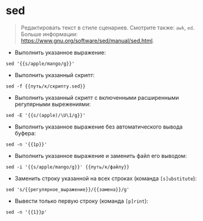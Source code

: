 # sed

> Редактировать текст в стиле сценариев.
> Смотрите также: `awk`, `ed`.
> Больше информации: <https://www.gnu.org/software/sed/manual/sed.html>.

- Выполнить указанное выражение:

`sed '{{s/apple/mango/g}}'`

- Выполнить указанный скрипт:

`sed -f {{путь/к/скрипту.sed}}`

- Выполнить указанный скрипт с включенными расширенными регулярными вырежениями:

`sed -E '{{s/(apple)/\U\1/g}}'`

- Выполнить указанное выражение без автоматического вывода буфера:

`sed -n '{{1p}}'`

- Выполнить указанное выражение и заменить файл его выводом:

`sed -i '{{s/apple/mango/g}}' {{путь/к/файлу}}`

- Заменить строку указанной на всех строках (команда `[s]ubstitute`):

`sed 's/{{регулярное_выражение}}/{{замена}}/g'`

- Вывести только первую строку (команда `[p]rint`):

`sed -n '{{1}}p'`
